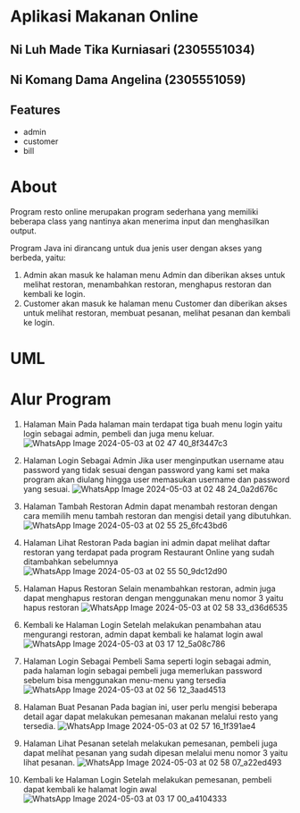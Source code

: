 # Aplikasi Makanan Online

## Ni Luh Made Tika Kurniasari (2305551034)
## Ni Komang Dama Angelina (2305551059)

## Features
- admin
- customer
- bill

# About
Program resto online merupakan program sederhana yang memiliki beberapa class yang nantinya akan menerima input dan menghasilkan output.

Program Java ini dirancang untuk dua jenis user dengan akses yang berbeda, yaitu:
1. Admin akan masuk ke halaman menu Admin dan diberikan akses untuk melihat restoran, menambahkan restoran, menghapus restoran dan kembali ke login.
2. Customer akan masuk ke halaman menu Customer dan diberikan akses untuk melihat restoran, membuat pesanan, melihat pesanan dan kembali ke login.

# UML

# Alur Program
1. Halaman Main
Pada halaman main terdapat tiga buah menu login yaitu login sebagai admin, pembeli dan juga menu keluar.  
![WhatsApp Image 2024-05-03 at 02 47 40_8f3447c3](https://github.com/tikakurnsri/makanan-online-java/assets/147127000/87f0ee60-58f4-4421-bbbf-378bfc746599)

2. Halaman Login Sebagai Admin
Jika user menginputkan username atau password yang tidak sesuai dengan password yang kami set maka program akan diulang hingga user memasukan username dan password yang sesuai.
![WhatsApp Image 2024-05-03 at 02 48 24_0a2d676c](https://github.com/tikakurnsri/makanan-online-java/assets/147127000/7ef412aa-e265-40d2-9f9a-18186c0a4e91)

3. Halaman Tambah Restoran
Admin dapat menambah restoran dengan cara memilih menu tambah restoran dan mengisi detail yang dibutuhkan.
![WhatsApp Image 2024-05-03 at 02 55 25_6fc43bd6](https://github.com/tikakurnsri/makanan-online-java/assets/147127000/7422b6f4-e35d-4be0-a5b3-87e3f21c7d56)

4. Halaman Lihat Restoran
Pada bagian ini admin dapat melihat daftar restoran yang terdapat pada program Restaurant Online yang sudah ditambahkan sebelumnya
![WhatsApp Image 2024-05-03 at 02 55 50_9dc12d90](https://github.com/tikakurnsri/makanan-online-java/assets/147127000/34f8db43-f97a-47cf-83ed-963483f5328c)

5. Halaman Hapus Restoran
Selain menambahkan restoran, admin juga dapat menghapus restoran dengan menggunakan menu nomor 3 yaitu hapus restoran
![WhatsApp Image 2024-05-03 at 02 58 33_d36d6535](https://github.com/tikakurnsri/makanan-online-java/assets/147127000/aed9c5c5-4990-42bb-9cbd-ce936a96415f)

6. Kembali ke Halaman Login 
Setelah melakukan penambahan atau mengurangi restoran, admin dapat kembali ke halamat login awal
![WhatsApp Image 2024-05-03 at 03 17 12_5a08c786](https://github.com/tikakurnsri/makanan-online-java/assets/147127000/6da99bff-906c-4cdc-a727-f661f066f00b)

7. Halaman Login Sebagai Pembeli
Sama seperti login sebagai admin, pada halaman login sebagai pembeli juga memerlukan password sebelum bisa menggunakan menu-menu yang tersedia
![WhatsApp Image 2024-05-03 at 02 56 12_3aad4513](https://github.com/tikakurnsri/makanan-online-java/assets/147127000/a68b750b-24bb-4d73-a1c2-7f5e5050f724)

8. Halaman Buat Pesanan
Pada bagian ini, user perlu mengisi beberapa detail agar dapat melakukan pemesanan makanan melalui resto yang tersedia.
![WhatsApp Image 2024-05-03 at 02 57 16_1f391ae4](https://github.com/tikakurnsri/makanan-online-java/assets/147127000/89eff5cc-315d-47c7-a2e0-adcd038f0c82)

9. Halaman Lihat Pesanan
setelah melakukan pemesanan, pembeli juga dapat melihat pesanan yang sudah dipesan melalui menu nomor 3 yaitu lihat pesanan.
![WhatsApp Image 2024-05-03 at 02 58 07_a22ed493](https://github.com/tikakurnsri/makanan-online-java/assets/147127000/f0563b78-a9de-48e6-8cec-e4f186390594)

10. Kembali ke Halaman Login 
Setelah melakukan pemesanan, pembeli dapat kembali ke halamat login awal
![WhatsApp Image 2024-05-03 at 03 17 00_a4104333](https://github.com/tikakurnsri/makanan-online-java/assets/147127000/f5716613-9a51-4c3d-a80e-21d44c71f23c)
